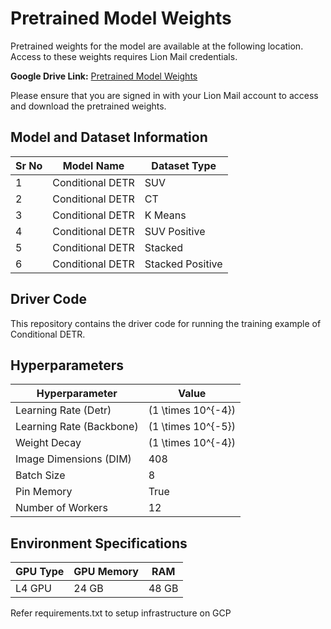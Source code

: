 # Pretrained Model Weights

Pretrained weights for the model are available at the following location. Access to these weights requires Lion Mail credentials.

**Google Drive Link:** [Pretrained Model Weights](https://drive.google.com/drive/folders/1RvKHOoLgnDI8mVpi5H7Q3Rf5D7cejlMd?usp=sharing)

Please ensure that you are signed in with your Lion Mail account to access and download the pretrained weights.

## Model and Dataset Information

| Sr No | Model Name          | Dataset Type   |
|-------|---------------------|----------------|
| 1     | Conditional DETR   | SUV            |
| 2     | Conditional DETR   | CT             |
| 3     | Conditional DETR   | K Means        |
| 4     | Conditional DETR   | SUV Positive   |
| 5     | Conditional DETR   | Stacked        |
| 6     | Conditional DETR   | Stacked Positive |

## Driver Code

This repository contains the driver code for running the training example of Conditional DETR.

## Hyperparameters

| Hyperparameter          | Value                  |
|--------------------------|------------------------|
| Learning Rate (Detr)     | \(1 \times 10^{-4}\)   |
| Learning Rate (Backbone) | \(1 \times 10^{-5}\)   |
| Weight Decay             | \(1 \times 10^{-4}\)   |
| Image Dimensions (DIM)  | 408                    |
| Batch Size               | 8                      |
| Pin Memory               | True                   |
| Number of Workers        | 12                     |


## Environment Specifications

| GPU Type | GPU Memory | RAM    |
|----------|------------|--------|
| L4 GPU   | 24 GB      | 48 GB  |

Refer requirements.txt to setup infrastructure on GCP 

